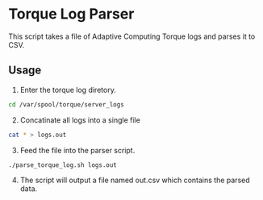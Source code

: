 # Torque Log Parser
This script takes a file of Adaptive Computing Torque logs and parses it to CSV.
## Usage
1. Enter the torque log diretory. 
```bash 
cd /var/spool/torque/server_logs
```
2. Concatinate all logs into a single file
```bash
cat * > logs.out
```

3. Feed the file into the parser script. 
```bash
./parse_torque_log.sh logs.out
```

4. The script will output a file named out.csv which contains the parsed data. 




